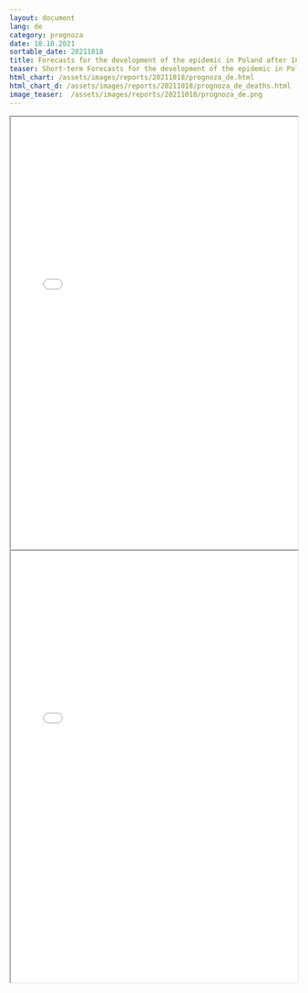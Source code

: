 ```yaml
---
layout: document
lang: de
category: prognoza
date: 18.10.2021
sortable_date: 20211018
title: Forecasts for the development of the epidemic in Poland after 18.10.2021
teaser: Short-term Forecasts for the development of the epidemic in Poland.
html_chart: /assets/images/reports/20211018/prognoza_de.html
html_chart_d: /assets/images/reports/20211018/prognoza_de_deaths.html
image_teaser:  /assets/images/reports/20211018/prognoza_de.png
---
```


<div style="text-align: center" class="row 80%">
    <span class="image fit">
        <iframe src="{{ page.html_chart }}" alt="" style="width: 100%; height:54em;"></iframe>
    </span>
</div>


<div style="text-align: center" class="row 80%">
    <span class="image fit">
        <iframe src="{{ page.html_chart_d }}" alt="" style="width: 100%; height:54em;"></iframe>
    </span>
</div>
